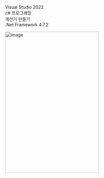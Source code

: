 Visual Studio 2022   
c# 프로그래밍   
계산기 만들기   
.Net Framework 4.7.2      

<img width="304" height="459" alt="image" src="https://github.com/user-attachments/assets/7f034ae1-7820-4d42-8c47-245f4f72e781" />      
   
